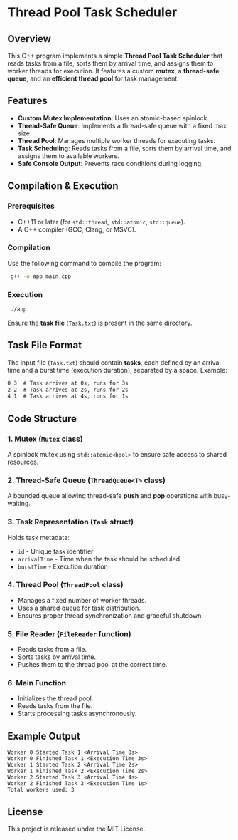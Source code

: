 # Thread Pool Task Scheduler

## Overview
This C++ program implements a simple **Thread Pool Task Scheduler** that reads tasks from a file, sorts them by arrival time, and assigns them to worker threads for execution. It features a custom **mutex**, a **thread-safe queue**, and an **efficient thread pool** for task management.

## Features
- **Custom Mutex Implementation**: Uses an atomic-based spinlock.
- **Thread-Safe Queue**: Implements a thread-safe queue with a fixed max size.
- **Thread Pool**: Manages multiple worker threads for executing tasks.
- **Task Scheduling**: Reads tasks from a file, sorts them by arrival time, and assigns them to available workers.
- **Safe Console Output**: Prevents race conditions during logging.

## Compilation & Execution
### Prerequisites
- C++11 or later (for `std::thread`, `std::atomic`, `std::queue`).
- A C++ compiler (GCC, Clang, or MSVC).

### Compilation
Use the following command to compile the program:
```sh
 g++ -o app main.cpp
```

### Execution
```sh
 ./app
```
Ensure the **task file** (`Task.txt`) is present in the same directory.

## Task File Format
The input file (`Task.txt`) should contain **tasks**, each defined by an arrival time and a burst time (execution duration), separated by a space. Example:
```txt
0 3  # Task arrives at 0s, runs for 3s
2 2  # Task arrives at 2s, runs for 2s
4 1  # Task arrives at 4s, runs for 1s
```

## Code Structure
### 1. **Mutex** (`Mutex` class)
A spinlock mutex using `std::atomic<bool>` to ensure safe access to shared resources.

### 2. **Thread-Safe Queue** (`ThreadQueue<T>` class)
A bounded queue allowing thread-safe **push** and **pop** operations with busy-waiting.

### 3. **Task Representation** (`Task` struct)
Holds task metadata:
- `id` - Unique task identifier
- `arrivalTime` - Time when the task should be scheduled
- `burstTime` - Execution duration

### 4. **Thread Pool** (`ThreadPool` class)
- Manages a fixed number of worker threads.
- Uses a shared queue for task distribution.
- Ensures proper thread synchronization and graceful shutdown.

### 5. **File Reader** (`FileReader` function)
- Reads tasks from a file.
- Sorts tasks by arrival time.
- Pushes them to the thread pool at the correct time.

### 6. **Main Function**
- Initializes the thread pool.
- Reads tasks from the file.
- Starts processing tasks asynchronously.

## Example Output
```
Worker 0 Started Task 1 <Arrival Time 0s>
Worker 0 Finished Task 1 <Execution Time 3s>
Worker 1 Started Task 2 <Arrival Time 2s>
Worker 1 Finished Task 2 <Execution Time 2s>
Worker 2 Started Task 3 <Arrival Time 4s>
Worker 2 Finished Task 3 <Execution Time 1s>
Total workers used: 3
```

## License
This project is released under the MIT License.